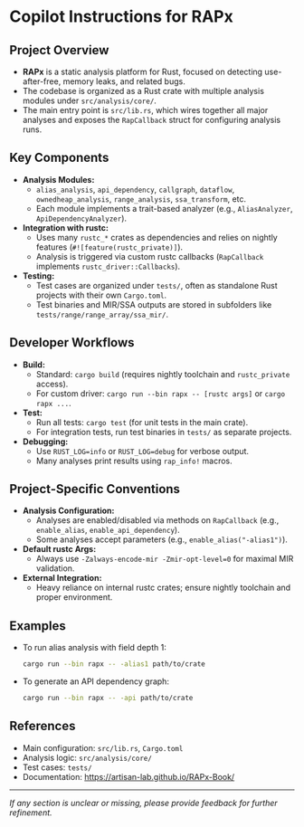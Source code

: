 # Copilot Instructions for RAPx

## Project Overview
- **RAPx** is a static analysis platform for Rust, focused on detecting use-after-free, memory leaks, and related bugs.
- The codebase is organized as a Rust crate with multiple analysis modules under `src/analysis/core/`.
- The main entry point is `src/lib.rs`, which wires together all major analyses and exposes the `RapCallback` struct for configuring analysis runs.

## Key Components
- **Analysis Modules:**
  - `alias_analysis`, `api_dependency`, `callgraph`, `dataflow`, `ownedheap_analysis`, `range_analysis`, `ssa_transform`, etc.
  - Each module implements a trait-based analyzer (e.g., `AliasAnalyzer`, `ApiDependencyAnalyzer`).
- **Integration with rustc:**
  - Uses many `rustc_*` crates as dependencies and relies on nightly features (`#![feature(rustc_private)]`).
  - Analysis is triggered via custom rustc callbacks (`RapCallback` implements `rustc_driver::Callbacks`).
- **Testing:**
  - Test cases are organized under `tests/`, often as standalone Rust projects with their own `Cargo.toml`.
  - Test binaries and MIR/SSA outputs are stored in subfolders like `tests/range/range_array/ssa_mir/`.

## Developer Workflows
- **Build:**
  - Standard: `cargo build` (requires nightly toolchain and `rustc_private` access).
  - For custom driver: `cargo run --bin rapx -- [rustc args]` or `cargo rapx ...`.
- **Test:**
  - Run all tests: `cargo test` (for unit tests in the main crate).
  - For integration tests, run test binaries in `tests/` as separate projects.
- **Debugging:**
  - Use `RUST_LOG=info` or `RUST_LOG=debug` for verbose output.
  - Many analyses print results using `rap_info!` macros.

## Project-Specific Conventions
- **Analysis Configuration:**
  - Analyses are enabled/disabled via methods on `RapCallback` (e.g., `enable_alias`, `enable_api_dependency`).
  - Some analyses accept parameters (e.g., `enable_alias("-alias1")`).
- **Default rustc Args:**
  - Always use `-Zalways-encode-mir -Zmir-opt-level=0` for maximal MIR validation.
- **External Integration:**
  - Heavy reliance on internal rustc crates; ensure nightly toolchain and proper environment.

## Examples
- To run alias analysis with field depth 1:
  ```sh
  cargo run --bin rapx -- -alias1 path/to/crate
  ```
- To generate an API dependency graph:
  ```sh
  cargo run --bin rapx -- -api path/to/crate
  ```

## References
- Main configuration: `src/lib.rs`, `Cargo.toml`
- Analysis logic: `src/analysis/core/`
- Test cases: `tests/`
- Documentation: https://artisan-lab.github.io/RAPx-Book/

---
_If any section is unclear or missing, please provide feedback for further refinement._
